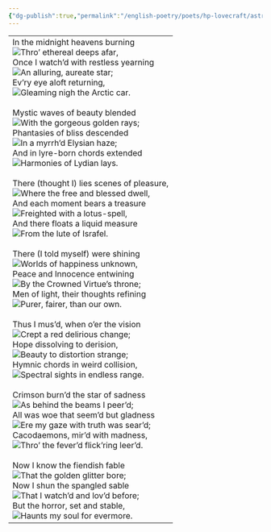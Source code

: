 ```yaml
---
{"dg-publish":true,"permalink":"/english-poetry/poets/hp-lovecraft/astrophobos/"}
---
```



|                                                                                                                                                                                                                                                                                                                                                                                                                                                                                                                                                                                                                                                                                                                                                                                                                                                                                                                                                                                                                                                                                                                                                                                                                                                                                                                                                                                                                                                                                                                                                                                                                                                                                                                                                                                                                                                                                                                                                                                                                                                                                                                                                                                                                                                                                                                                                                                                                                                                                                                                                                                                                                                                                                                                                                             |
| --------------------------------------------------------------------------------------------------------------------------------------------------------------------------------------------------------------------------------------------------------------------------------------------------------------------------------------------------------------------------------------------------------------------------------------------------------------------------------------------------------------------------------------------------------------------------------------------------------------------------------------------------------------------------------------------------------------------------------------------------------------------------------------------------------------------------------------------------------------------------------------------------------------------------------------------------------------------------------------------------------------------------------------------------------------------------------------------------------------------------------------------------------------------------------------------------------------------------------------------------------------------------------------------------------------------------------------------------------------------------------------------------------------------------------------------------------------------------------------------------------------------------------------------------------------------------------------------------------------------------------------------------------------------------------------------------------------------------------------------------------------------------------------------------------------------------------------------------------------------------------------------------------------------------------------------------------------------------------------------------------------------------------------------------------------------------------------------------------------------------------------------------------------------------------------------------------------------------------------------------------------------------------------------------------------------------------------------------------------------------------------------------------------------------------------------------------------------------------------------------------------------------------------------------------------------------------------------------------------------------------------------------------------------------------------------------------------------------------------------------------------------------- |
| In the midnight heavens burning  <br>![](https://www.hplovecraft.com/pics/PixelClear.gif)Thro’ ethereal deeps afar,  <br>Once I watch’d with restless yearning  <br>![](https://www.hplovecraft.com/pics/PixelClear.gif)An alluring, aureate star;  <br>Ev’ry eye aloft returning,  <br>![](https://www.hplovecraft.com/pics/PixelClear.gif)Gleaming nigh the Arctic car.  <br>  <br>Mystic waves of beauty blended  <br>![](https://www.hplovecraft.com/pics/PixelClear.gif)With the gorgeous golden rays;  <br>Phantasies of bliss descended  <br>![](https://www.hplovecraft.com/pics/PixelClear.gif)In a myrrh’d Elysian haze;  <br>And in lyre-born chords extended  <br>![](https://www.hplovecraft.com/pics/PixelClear.gif)Harmonies of Lydian lays.  <br>  <br>There (thought I) lies scenes of pleasure,  <br>![](https://www.hplovecraft.com/pics/PixelClear.gif)Where the free and blessed dwell,  <br>And each moment bears a treasure  <br>![](https://www.hplovecraft.com/pics/PixelClear.gif)Freighted with a lotus-spell,  <br>And there floats a liquid measure  <br>![](https://www.hplovecraft.com/pics/PixelClear.gif)From the lute of Israfel.  <br>  <br>There (I told myself) were shining  <br>![](https://www.hplovecraft.com/pics/PixelClear.gif)Worlds of happiness unknown,  <br>Peace and Innocence entwining  <br>![](https://www.hplovecraft.com/pics/PixelClear.gif)By the Crowned Virtue’s throne;  <br>Men of light, their thoughts refining  <br>![](https://www.hplovecraft.com/pics/PixelClear.gif)Purer, fairer, than our own.  <br>  <br>Thus I mus’d, when o’er the vision  <br>![](https://www.hplovecraft.com/pics/PixelClear.gif)Crept a red delirious change;  <br>Hope dissolving to derision,  <br>![](https://www.hplovecraft.com/pics/PixelClear.gif)Beauty to distortion strange;  <br>Hymnic chords in weird collision,  <br>![](https://www.hplovecraft.com/pics/PixelClear.gif)Spectral sights in endless range.  <br>  <br>Crimson burn’d the star of sadness  <br>![](https://www.hplovecraft.com/pics/PixelClear.gif)As behind the beams I peer’d;  <br>All was woe that seem’d but gladness  <br>![](https://www.hplovecraft.com/pics/PixelClear.gif)Ere my gaze with truth was sear’d;  <br>Cacodaemons, mir’d with madness,  <br>![](https://www.hplovecraft.com/pics/PixelClear.gif)Thro’ the fever’d flick’ring leer’d.  <br>  <br>Now I know the fiendish fable  <br>![](https://www.hplovecraft.com/pics/PixelClear.gif)That the golden glitter bore;  <br>Now I shun the spangled sable  <br>![](https://www.hplovecraft.com/pics/PixelClear.gif)That I watch’d and lov’d before;  <br>But the horror, set and stable,  <br>![](https://www.hplovecraft.com/pics/PixelClear.gif)Haunts my soul for evermore. |
